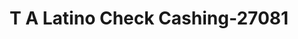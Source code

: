 ---
f_zip-code: 68801
f_state-code: NE
title: T A Latino Check Cashing-27081
f_phone: 308-384-7177
f_city-only: Grand Island
f_address: 402 W 4th Street Grand Island
f_location-unique-id: '27081'
slug: t-a-latino-check-cashing-27081
updated-on: '2024-05-30T13:46:58.046Z'
created-on: '2024-05-30T13:36:59.803Z'
published-on: '2024-05-30T13:54:32.469Z'
f_city-state: cms/city/grand-island-ne.md
f_company: cms/company/t-a-latino-check-cashing.md
f_state: cms/state/nebraska.md
layout: '[payday-loan].html'
tags: payday-loan
---